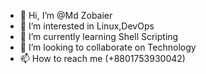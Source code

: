- 👋 Hi, I’m @Md Zobaier
- 👀 I’m interested in Linux,DevOps
- 🌱 I’m currently learning Shell Scripting
- 💞️ I’m looking to collaborate on Technology
- 📫 How to reach me (+8801753930042)

<!---
Md-Zobaier/Md-Zobaier is a ✨ special ✨ repository because its `README.md` (this file) appears on your GitHub profile.
You can click the Preview link to take a look at your changes.
--->
